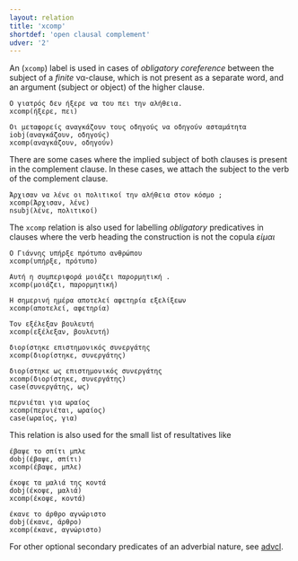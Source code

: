 ```yaml
---
layout: relation
title: 'xcomp'
shortdef: 'open clausal complement'
udver: '2'
---
```


An (`xcomp`) label is used in cases of *obligatory coreference* between
the subject of a *finite* να-clause, which is not present as a separate
word, and an argument (subject or object) of the higher clause.

~~~ sdparse
Ο γιατρός δεν ήξερε να του πει την αλήθεια.
xcomp(ήξερε, πει)
~~~

~~~ sdparse
Οι μεταφορείς αναγκάζουν τους οδηγούς να οδηγούν ασταμάτητα
iobj(αναγκάζουν, οδηγούς)
xcomp(αναγκάζουν, οδηγούν)
~~~

There are some cases where the implied subject of both clauses is present in the complement clause. In these cases, we attach the subject to the verb of the complement clause.

~~~ sdparse
Άρχισαν να λένε οι πολιτικοί την αλήθεια στον κόσμο ;
xcomp(Άρχισαν, λένε)
nsubj(λένε, πολιτικοί)
~~~

The `xcomp` relation is also used for labelling *obligatory* predicatives in clauses where the verb heading the construction is not the copula *είμαι*

~~~ sdparse
Ο Γιάννης υπήρξε πρότυπο ανθρώπου
xcomp(υπήρξε, πρότυπο)
~~~

~~~ sdparse
Αυτή η συμπεριφορά μοιάζει παρορμητική .
xcomp(μοιάζει, παρορμητική)
~~~

~~~ sdparse
Η σημερινή ημέρα αποτελεί αφετηρία εξελίξεων
xcomp(αποτελεί, αφετηρία)
~~~

~~~ sdparse
Τον εξέλεξαν βουλευτή
xcomp(εξέλεξαν, βουλευτή)
~~~

~~~ sdparse
διορίστηκε επιστημονικός συνεργάτης
xcomp(διορίστηκε, συνεργάτης)
~~~

~~~ sdparse
διορίστηκε ως επιστημονικός συνεργάτης
xcomp(διορίστηκε, συνεργάτης)
case(συνεργάτης, ως)
~~~

~~~ sdparse
περνιέται για ωραίος
xcomp(περνιέται, ωραίος)
case(ωραίος, για)
~~~

This relation is also used for the small list of resultatives like

~~~ sdparse
έβαψε το σπίτι μπλε
dobj(έβαψε, σπίτι)
xcomp(έβαψε, μπλε)
~~~

~~~ sdparse
έκοψε τα μαλιά της κοντά
dobj(έκοψε, μαλιά)
xcomp(έκοψε, κοντά)
~~~

~~~ sdparse
έκανε το άρθρο αγνώριστο
dobj(έκανε, άρθρο)
xcomp(έκανε, αγνώριστο)
~~~

For other optional secondary predicates of an adverbial nature, see [advcl](el-dep/advcl).
<!-- Interlanguage links updated Pá kvě 14 11:09:22 CEST 2021 -->
